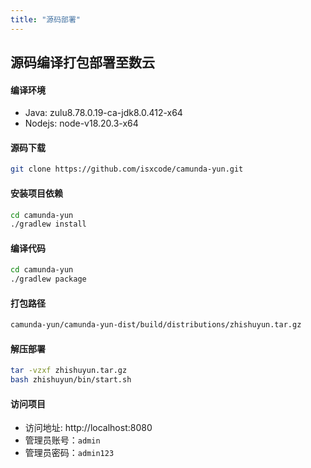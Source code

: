 ```yaml
---
title: "源码部署"
---
```


## 源码编译打包部署至数云

#### 编译环境

- Java: zulu8.78.0.19-ca-jdk8.0.412-x64 
- Nodejs: node-v18.20.3-x64

#### 源码下载

```bash
git clone https://github.com/isxcode/camunda-yun.git
```

#### 安装项目依赖

```bash
cd camunda-yun
./gradlew install
```

#### 编译代码

```bash
cd camunda-yun
./gradlew package
```

#### 打包路径

```bash
camunda-yun/camunda-yun-dist/build/distributions/zhishuyun.tar.gz
```

#### 解压部署

```bash
tar -vzxf zhishuyun.tar.gz
bash zhishuyun/bin/start.sh
```

#### 访问项目

- 访问地址: http://localhost:8080 
- 管理员账号：`admin` 
- 管理员密码：`admin123`